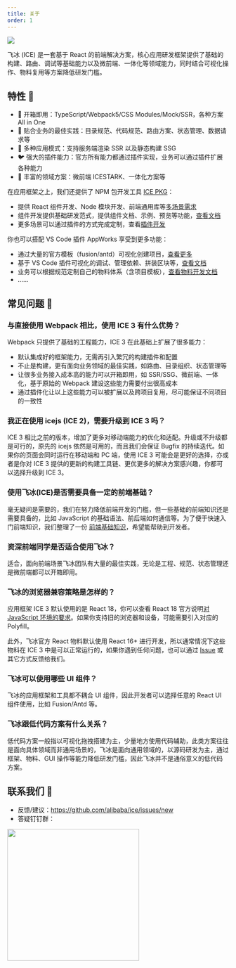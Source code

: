 ```yaml
---
title: 关于
order: 1
---
```


![](https://gw.alicdn.com/tfs/TB1vBRYaVOWBuNjy0FiXXXFxVXa-2558-1306.jpg)

飞冰 (ICE) 是一套基于 React 的前端解决方案，核心应用研发框架提供了基础的构建、路由、调试等基础能力以及微前端、一体化等领域能力，同时结合可视化操作、物料复用等方案降低研发门槛。

## 特性 🎉
- 🐒 开箱即用：TypeScript/Webpack5/CSS Modules/Mock/SSR，各种方案 All in One
- 🦊 贴合业务的最佳实践：目录规范、代码规范、路由方案、状态管理、数据请求等
- 🐯 多种应用模式：支持服务端渲染 SSR 以及静态构建 SSG
- 🐦 强大的插件能力：官方所有能力都通过插件实现，业务可以通过插件扩展各种能力
- 🐘 丰富的领域方案：微前端 ICESTARK、一体化方案等

在应用框架之上，我们还提供了 NPM 包开发工具 [ICE PKG](https://pkg.ice.work)：

- 提供 React 组件开发、Node 模块开发、前端通用库等[多场景需求](https://pkg.ice.work/scenarios/component)
- 组件开发提供基础研发范式，提供组件文档、示例、预览等功能，[查看文档](https://pkg.ice.work/guide/preview)
- 更多场景可以通过插件的方式完成定制，查看[插件开发](https://pkg.ice.work/reference/plugins-development)

你也可以搭配 VS Code 插件 AppWorks 享受到更多功能：

- 通过大量的官方模板（fusion/antd）可视化创建项目，[查看更多](https://appworks.site/materialCenter/react.html)
- 基于 VS Code 插件可视化的调试、管理依赖、拼装区块等，[查看文档](https://appworks.site)
- 业务可以根据规范定制自己的物料体系（含项目模板），[查看物料开发文档](https://appworks.site/materials/about.html)
- ……

## 常见问题 📝

### 与直接使用 Webpack 相比，使用 ICE 3 有什么优势？

Webpack 只提供了基础的工程能力，ICE 3 在此基础上扩展了很多能力：

- 默认集成好的框架能力，无需再引入繁冗的构建插件和配置
- 不止是构建，更有面向业务领域的最佳实践，如路由、目录组织、状态管理等
- 让很多业务接入成本高的能力可以开箱即用，如 SSR/SSG、微前端、一体化，基于原始的 Webpack 建设这些能力需要付出很高成本
- 通过插件化让以上这些能力可以被扩展以及跨项目复用，尽可能保证不同项目的一致性

### 我正在使用 icejs (ICE 2)，需要升级到 ICE 3 吗？

ICE 3 相比之前的版本，增加了更多对移动端能力的优化和适配。升级或不升级都是可行的，原先的 icejs 依然是可用的，而且我们会保证 Bugfix 的持续迭代。如果你的页面会同时运行在移动端和 PC 端，使用 ICE 3 可能会是更好的选择，亦或者是你对 ICE 3 提供的更新的构建工具链、更优更多的解决方案感兴趣，你都可以选择升级到 ICE 3。

### 使用飞冰(ICE)是否需要具备一定的前端基础？

毫无疑问是需要的，我们在努力降低前端开发的门槛，但一些基础的前端知识还是需要具备的，比如 JavaScript 的基础语法、前后端如何通信等。为了便于快速入门前端知识，我们整理了一份 [前端基础知识](https://ice.work/docs/resource/front-basic)，希望能帮助到开发者。

### 资深前端同学是否适合使用飞冰？
适合，面向前端场景飞冰团队有大量的最佳实践，无论是工程、规范、状态管理还是微前端都可以开箱即用。

### 飞冰的浏览器兼容策略是怎样的？

应用框架 ICE 3 默认使用的是 React 18，你可以查看 React 18 官方说明[对 JavaScript 环境的要求](https://zh-hans.reactjs.org/docs/javascript-environment-requirements.html)。如果你支持旧的浏览器和设备，可能需要引入对应的 Polyfill。

此外，飞冰官方 React 物料默认使用 React 16+ 进行开发，所以通常情况下这些物料在 ICE 3 中是可以正常运行的，如果你遇到任何问题，也可以通过 [Issue](https://github.com/alibaba/ice/issues) 或其它方式反馈给我们。

### 飞冰可以使用哪些 UI 组件？

飞冰的应用框架和工具都不耦合 UI 组件，因此开发者可以选择任意的 React UI 组件使用，比如 Fusion/Antd 等。

### 飞冰跟低代码方案有什么关系？

低代码方案一般指以可视化拖拽搭建为主，少量地方使用代码辅助，此类方案往往是面向具体领域而非通用场景的，飞冰是面向通用领域的，以源码研发为主，通过框架、物料、GUI 操作等能力降低研发门槛，因此飞冰并不是通俗意义的低代码方案。

## 联系我们 🧼

- 反馈/建议：https://github.com/alibaba/ice/issues/new
- 答疑钉钉群：

<img src="https://ice.alicdn.com/assets/images/qrcode.png" width="300px" align="left"/>
